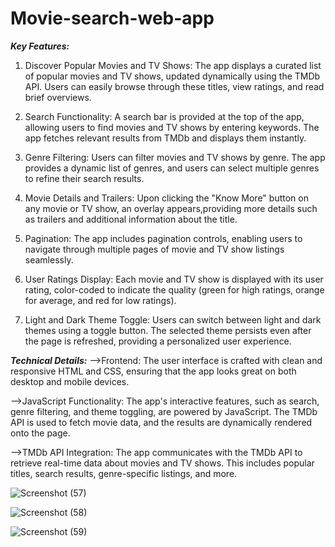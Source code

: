 # Movie-search-web-app
_**Key Features:**_
1. Discover Popular Movies and TV Shows:
The app displays a curated list of popular movies and TV shows, updated dynamically using the TMDb API. Users can easily browse through these titles, view ratings, and read brief overviews.

2. Search Functionality:
A search bar is provided at the top of the app, allowing users to find movies and TV shows by entering keywords. The app fetches relevant results from TMDb and displays them instantly.

3. Genre Filtering:
Users can filter movies and TV shows by genre. The app provides a dynamic list of genres, and users can select multiple genres to refine their search results.

4. Movie Details and Trailers:
Upon clicking the "Know More" button on any movie or TV show, an overlay appears,providing more details such as trailers and additional information about the title.

5. Pagination:
The app includes pagination controls, enabling users to navigate through multiple pages of movie and TV show listings seamlessly.

6. User Ratings Display:
Each movie and TV show is displayed with its user rating, color-coded to indicate the quality (green for high ratings, orange for average, and red for low ratings).

7. Light and Dark Theme Toggle:
Users can switch between light and dark themes using a toggle button. The selected theme persists even after the page is refreshed, providing a personalized user experience.

_**Technical Details:**_
-->Frontend:
The user interface is crafted with clean and responsive HTML and CSS, ensuring that the app looks great on both desktop and mobile devices.

-->JavaScript Functionality:
The app's interactive features, such as search, genre filtering, and theme toggling, are powered by JavaScript. The TMDb API is used to fetch movie data, and the results are dynamically rendered onto the page.

-->TMDb API Integration:
The app communicates with the TMDb API to retrieve real-time data about movies and TV shows. This includes popular titles, search results, genre-specific listings, and more.

![Screenshot (57)](https://github.com/user-attachments/assets/7d267be0-8a8d-40e1-bbd4-e9beed72db9e)

![Screenshot (58)](https://github.com/user-attachments/assets/37ec136b-d15c-472e-8d32-6d30f1f20969)


![Screenshot (59)](https://github.com/user-attachments/assets/dea67a57-d543-45c9-81ba-848338147929)

